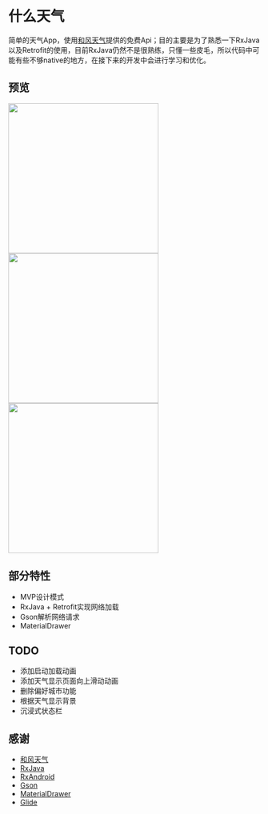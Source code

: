 # 什么天气
简单的天气App，使用[和风天气](http://www.heweather.com)提供的免费Api；目的主要是为了熟悉一下RxJava以及Retrofit的使用，目前RxJava仍然不是很熟练，只懂一些皮毛，所以代码中可能有些不够native的地方，在接下来的开发中会进行学习和优化。

## 预览
<img src="https://github.com/santong/Weather/blob/master/main.png"  width="300px" />
<img src="https://github.com/santong/Weather/blob/master/drawer.png"  width="300px" />
<img src="https://github.com/santong/Weather/blob/master/search.png"  width="300px" />

## 部分特性
- MVP设计模式
- RxJava + Retrofit实现网络加载
- Gson解析网络请求
- MaterialDrawer

## TODO
- 添加启动加载动画
- 添加天气显示页面向上滑动动画
- 删除偏好城市功能
- 根据天气显示背景
- 沉浸式状态栏

## 感谢
- [和风天气](http://www.heweather.com)
- [RxJava](https://github.com/ReactiveX/RxJava)
- [RxAndroid](https://github.com/ReactiveX/RxAndroid)
- [Gson](https://github.com/google/gson)
- [MaterialDrawer](https://github.com/mikepenz/MaterialDrawer)
- [Glide](https://github.com/bumptech/glide)



